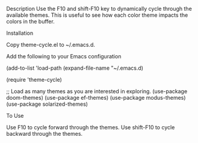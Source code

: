 Description
Use the F10 and shift-F10 key to dynamically cycle through the available themes. This is useful to see how each color theme impacts the colors in the buffer.

Installation

Copy theme-cycle.el to ~/.emacs.d.

Add the following to your Emacs configuration

(add-to-list 'load-path (expand-file-name "~/.emacs.d)

(require 'theme-cycle)

;; Load as many themes as you are interested in exploring.
(use-package doom-themes)
(use-package ef-themes)
(use-package modus-themes)
(use-package solarized-themes)

To Use

Use F10 to cycle forward through the themes. Use shift-F10 to cycle backward through the themes.
